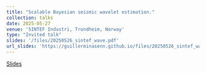 ```yaml
---
title: "Scalable Bayesian seismic wavelet estimation."
collection: talks
date: 2025-05-27
venue: 'SINTEF Industri, Trondheim, Norway'
type: "Invited talk"
slides: '/files/20250526_sintef_wave.pdf'
url_slides: 'https://guillerminasenn.github.io/files/20250526_sintef_wave.pdf'
---
```

[Slides]('https://guillerminasenn.github.io/files/20250526_sintef_wave.pdf')

